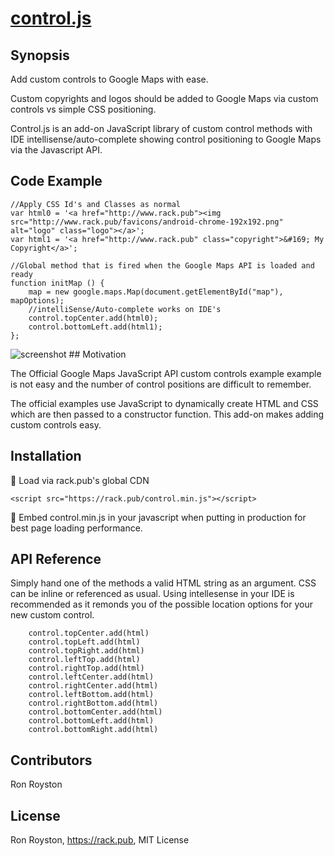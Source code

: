 # [control.js](https://rack.pub/control.min.js)
## Synopsis

Add custom controls to Google Maps with ease.  

Custom copyrights and logos should be added to Google Maps via custom controls vs simple CSS positioning.

Control.js is an add-on JavaScript library of custom control methods with IDE intellisense/auto-complete showing control positioning to Google Maps via the Javascript API.

## Code Example
```
//Apply CSS Id's and Classes as normal
var html0 = '<a href="http://www.rack.pub"><img src="http://www.rack.pub/favicons/android-chrome-192x192.png" alt="logo" class="logo"></a>';
var html1 = '<a href="http://www.rack.pub" class="copyright">&#169; My Copyright</a>';

//Global method that is fired when the Google Maps API is loaded and ready
function initMap () {
    map = new google.maps.Map(document.getElementById("map"), mapOptions);
    //intelliSense/Auto-complete works on IDE's
    control.topCenter.add(html0);
    control.bottomLeft.add(html1);
};
```
<img src="https://github.com/rhroyston/rhroyston.github.io/blob/master/control-js-screenshot.jpg" alt="screenshot">
## Motivation

The Official Google Maps JavaScript API custom controls example example is not easy and the number of control positions are difficult to remember.  

The official examples use JavaScript to dynamically create HTML and CSS which are then passed to a constructor function.  This add-on makes adding custom controls easy. 

## Installation

:checkered_flag: Load via rack.pub's global CDN

`<script src="https://rack.pub/control.min.js"></script>`

:rocket:  Embed control.min.js in your javascript when putting in production for best page loading performance.

## API Reference

Simply hand one of the methods a valid HTML string as an argument. CSS can be inline or referenced as usual.  Using intellesense in your IDE is recommended as it remonds you of the possible location options for your new custom control.

```
    control.topCenter.add(html)
    control.topLeft.add(html)
    control.topRight.add(html)
    control.leftTop.add(html)
    control.rightTop.add(html)
    control.leftCenter.add(html)
    control.rightCenter.add(html)
    control.leftBottom.add(html)
    control.rightBottom.add(html)
    control.bottomCenter.add(html)
    control.bottomLeft.add(html)
    control.bottomRight.add(html)
```
## Contributors

Ron Royston

## License

Ron Royston, https://rack.pub, MIT License